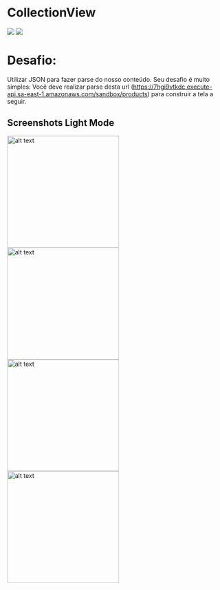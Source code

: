 


# CollectionView
![](https://badgen.net/badge/iOS/13/blue) ![](https://badgen.net/badge/Swift/5/orange)

# Desafio:
Utilizar JSON para fazer parse do nosso conteúdo. Seu desafio é muito simples: Você deve realizar parse desta url (https://7hgi9vtkdc.execute-api.sa-east-1.amazonaws.com/sandbox/products) para construir a tela a seguir.


## Screenshots Light Mode
<img src="ImagesUrl/home1.png" alt="alt text" width="260"> <img src="ImagesUrl/home2.png" alt="alt text" width="260"> <img src="details1.png" alt="alt text" width="260">  <img src="details2.png" alt="alt text" width="260">


